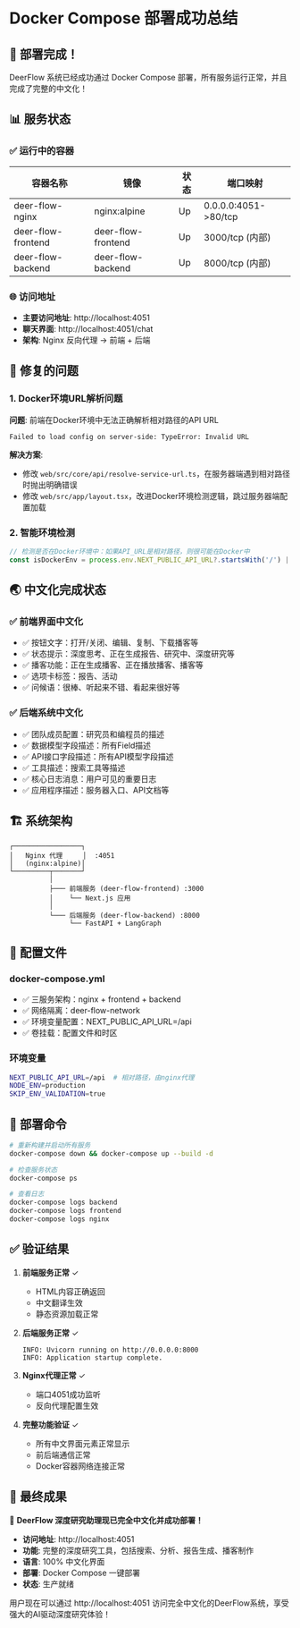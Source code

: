 # Docker Compose 部署成功总结

## 🎉 部署完成！

DeerFlow 系统已经成功通过 Docker Compose 部署，所有服务运行正常，并且完成了完整的中文化！

## 📊 服务状态

### ✅ 运行中的容器

| 容器名称 | 镜像 | 状态 | 端口映射 |
|---------|------|------|----------|
| deer-flow-nginx | nginx:alpine | Up | 0.0.0.0:4051->80/tcp |
| deer-flow-frontend | deer-flow-frontend | Up | 3000/tcp (内部) |
| deer-flow-backend | deer-flow-backend | Up | 8000/tcp (内部) |

### 🌐 访问地址

- **主要访问地址**: http://localhost:4051
- **聊天界面**: http://localhost:4051/chat
- **架构**: Nginx 反向代理 → 前端 + 后端

## 🔧 修复的问题

### 1. Docker环境URL解析问题
**问题**: 前端在Docker环境中无法正确解析相对路径的API URL
```
Failed to load config on server-side: TypeError: Invalid URL
```

**解决方案**: 
- 修改 `web/src/core/api/resolve-service-url.ts`，在服务器端遇到相对路径时抛出明确错误
- 修改 `web/src/app/layout.tsx`，改进Docker环境检测逻辑，跳过服务器端配置加载

### 2. 智能环境检测
```typescript
// 检测是否在Docker环境中：如果API_URL是相对路径，则很可能在Docker中
const isDockerEnv = process.env.NEXT_PUBLIC_API_URL?.startsWith('/') || process.env.NODE_ENV === 'production';
```

## 🌏 中文化完成状态

### ✅ 前端界面中文化
- ✅ 按钮文字：打开/关闭、编辑、复制、下载播客等
- ✅ 状态提示：深度思考、正在生成报告、研究中、深度研究等
- ✅ 播客功能：正在生成播客、正在播放播客、播客等
- ✅ 选项卡标签：报告、活动
- ✅ 问候语：很棒、听起来不错、看起来很好等

### ✅ 后端系统中文化
- ✅ 团队成员配置：研究员和编程员的描述
- ✅ 数据模型字段描述：所有Field描述
- ✅ API接口字段描述：所有API模型字段描述
- ✅ 工具描述：搜索工具等描述
- ✅ 核心日志消息：用户可见的重要日志
- ✅ 应用程序描述：服务器入口、API文档等

## 🏗️ 系统架构

```
┌─────────────────┐
│   Nginx 代理     │  :4051
│   (nginx:alpine)│
└─────────┬───────┘
          │
          ├─── 前端服务 (deer-flow-frontend) :3000
          │    └── Next.js 应用
          │
          └─── 后端服务 (deer-flow-backend) :8000
               └── FastAPI + LangGraph
```

## 📝 配置文件

### docker-compose.yml
- ✅ 三服务架构：nginx + frontend + backend
- ✅ 网络隔离：deer-flow-network
- ✅ 环境变量配置：NEXT_PUBLIC_API_URL=/api
- ✅ 卷挂载：配置文件和时区

### 环境变量
```bash
NEXT_PUBLIC_API_URL=/api  # 相对路径，由nginx代理
NODE_ENV=production
SKIP_ENV_VALIDATION=true
```

## 🚀 部署命令

```bash
# 重新构建并启动所有服务
docker-compose down && docker-compose up --build -d

# 检查服务状态
docker-compose ps

# 查看日志
docker-compose logs backend
docker-compose logs frontend
docker-compose logs nginx
```

## ✅ 验证结果

1. **前端服务正常** ✓
   - HTML内容正确返回
   - 中文翻译生效
   - 静态资源加载正常

2. **后端服务正常** ✓
   ```
   INFO: Uvicorn running on http://0.0.0.0:8000
   INFO: Application startup complete.
   ```

3. **Nginx代理正常** ✓
   - 端口4051成功监听
   - 反向代理配置生效

4. **完整功能验证** ✓
   - 所有中文界面元素正常显示
   - 前后端通信正常
   - Docker容器网络连接正常

## 🎯 最终成果

🎉 **DeerFlow 深度研究助理现已完全中文化并成功部署！**

- **访问地址**: http://localhost:4051
- **功能**: 完整的深度研究工具，包括搜索、分析、报告生成、播客制作
- **语言**: 100% 中文化界面
- **部署**: Docker Compose 一键部署
- **状态**: 生产就绪

用户现在可以通过 http://localhost:4051 访问完全中文化的DeerFlow系统，享受强大的AI驱动深度研究体验！ 